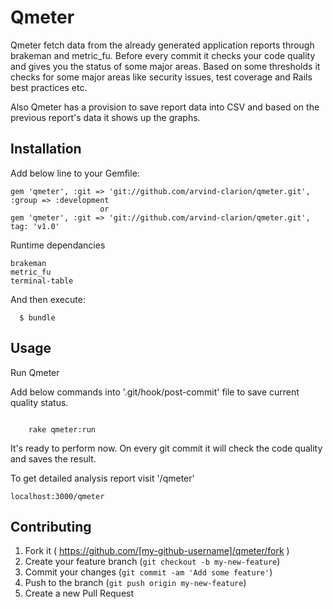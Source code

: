 # Qmeter

Qmeter fetch data from the already generated application reports through brakeman and metric_fu. Before every commit it checks your code quality and gives you the status of some major areas. Based on some thresholds it checks for some major areas like security issues, test coverage and Rails best practices etc.

Also Qmeter has a provision to save report data into CSV and based on the previous report's data it shows up the graphs.

## Installation

Add below line to your Gemfile:

```
gem 'qmeter', :git => 'git://github.com/arvind-clarion/qmeter.git', :group => :development
                    or 
gem 'qmeter', :git => 'git://github.com/arvind-clarion/qmeter.git', tag: 'v1.0'

```

Runtime dependancies

```
brakeman
metric_fu
terminal-table
```

And then execute:

```
  $ bundle
```

## Usage

Run Qmeter

Add below commands into '.git/hook/post-commit' file to save current quality status.

```
	
	rake qmeter:run
```

It's ready to perform now. On every git commit it will check the code quality and saves the result.

To get detailed analysis report visit '/qmeter' 

```
localhost:3000/qmeter
```

## Contributing

1. Fork it ( https://github.com/[my-github-username]/qmeter/fork )
2. Create your feature branch (`git checkout -b my-new-feature`)
3. Commit your changes (`git commit -am 'Add some feature'`)
4. Push to the branch (`git push origin my-new-feature`)
5. Create a new Pull Request
